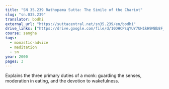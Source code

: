 ```yaml
---
title: "SN 35.239 Rathopama Sutta: The Simile of the Chariot"
slug: "sn.035.239"
translator: bodhi
external_url: "https://suttacentral.net/sn35.239/en/bodhi"
drive_links: ["https://drive.google.com/file/d/10DHCPsqYUY7UH1kH9MBb8F_843iCU7Gv/view?usp=drivesdk"]
course: sangha
tags:
  - monastic-advice
  - meditation
  - sn
year: 2000
pages: 3
---
```


Explains the three primary duties of a monk: guarding the senses, moderation in eating, and the devotion to wakefulness.
